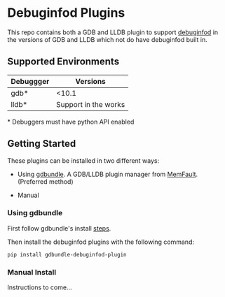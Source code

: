 # Debuginfod Plugins

This repo contains both a GDB and LLDB plugin to support
[debuginfod](https://www.mankier.com/8/debuginfod#) in the versions of GDB and
LLDB which not do have debuginfod built in.

## Supported Environments

| Debuggger | Versions              |
|-----------|-----------------------|
| gdb*      | <10.1                 |
| lldb*     | Support in the works  |

\* Debuggers must have python API enabled

## Getting Started

These plugins can be installed in two different ways:

* Using [gdbundle](https://github.com/memfault/gdbundle). A GDB/LLDB plugin
  manager from [MemFault](https://interrupt.memfault.com/blog/gdbundle-plugin-manager). (Preferred method)

* Manual

### Using gdbundle

First follow gdbundle's install [steps](https://github.com/memfault/gdbundle#quickstart).

Then install the debuginfod plugins with the following command:

```shell
pip install gdbundle-debuginfod-plugin
```
### Manual Install

Instructions to come...